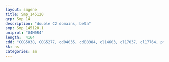 ```yaml
---
layout: smgene
title: Smp_145120
grp: Smp_14
description: "double C2 domains, beta"
smp: Smp_145120.1
uniprot: "G4M0R4"
length:  4164
cdd: "COG5038, COG5277, cd04035, cd08384, cl14603, cl17037, cl17764, pfam00168, pfam02318, smart00239, smart00268"
kk: ns
categories: sm
---
```

